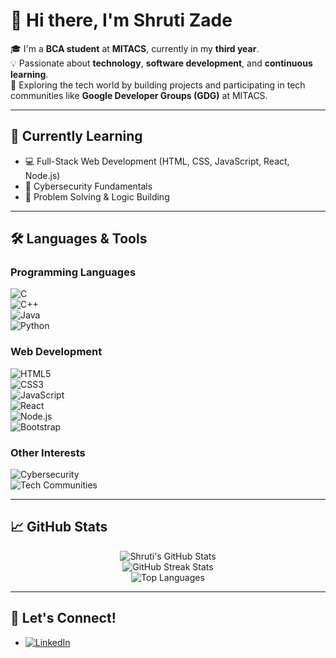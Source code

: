 # 👋 Hi there, I'm Shruti Zade

🎓 I'm a **BCA student** at **MITACS**, currently in my **third year**.  
💡 Passionate about **technology**, **software development**, and **continuous learning**.  
🤖 Exploring the tech world by building projects and participating in tech communities like **Google Developer Groups (GDG)** at MITACS.

---

## 🌱 Currently Learning
- 💻 Full-Stack Web Development (HTML, CSS, JavaScript, React, Node.js)
- 🔐 Cybersecurity Fundamentals
- 🧠 Problem Solving & Logic Building

---

## 🛠️ Languages & Tools

### Programming Languages  
![C](https://img.shields.io/badge/C-00599C?style=for-the-badge&logo=c&logoColor=white)  
![C++](https://img.shields.io/badge/C++-00599C?style=for-the-badge&logo=cplusplus&logoColor=white)  
![Java](https://img.shields.io/badge/Java-ED8B00?style=for-the-badge&logo=java&logoColor=white)  
![Python](https://img.shields.io/badge/Python-3776AB?style=for-the-badge&logo=python&logoColor=white)  

### Web Development  
![HTML5](https://img.shields.io/badge/HTML5-E34F26?style=for-the-badge&logo=html5&logoColor=white)  
![CSS3](https://img.shields.io/badge/CSS3-1572B6?style=for-the-badge&logo=css3&logoColor=white)  
![JavaScript](https://img.shields.io/badge/JavaScript-F7DF1E?style=for-the-badge&logo=javascript&logoColor=black)  
![React](https://img.shields.io/badge/React-20232A?style=for-the-badge&logo=react&logoColor=61DAFB)  
![Node.js](https://img.shields.io/badge/Node.js-339933?style=for-the-badge&logo=nodedotjs&logoColor=white)  
![Bootstrap](https://img.shields.io/badge/Bootstrap-563D7C?style=for-the-badge&logo=bootstrap&logoColor=white)

### Other Interests  
![Cybersecurity](https://img.shields.io/badge/Cybersecurity-000000?style=for-the-badge&logo=hackthebox&logoColor=white)  
![Tech Communities](https://img.shields.io/badge/GDG-Member-blue?style=for-the-badge&logo=google&logoColor=white)

---

## 📈 GitHub Stats

<p align="center">
  <img src="https://github-readme-stats.vercel.app/api?username=shrutizade13&show_icons=true&theme=midnight-purple&count_private=true" alt="Shruti's GitHub Stats" />
  <br/>
  <img src="https://github-readme-streak-stats.herokuapp.com?user=shrutizade13&theme=midnight-purple&hide_border=true" alt="GitHub Streak Stats" />
  <br/>
  <img src="https://github-readme-stats.vercel.app/api/top-langs/?username=shrutizade13&layout=compact&theme=midnight-purple&hide_border=true" alt="Top Languages" />
</p>

---

## 🤝 Let's Connect!
- [![LinkedIn](https://img.shields.io/badge/LinkedIn-blue?style=for-the-badge&logo=linkedin&logoColor=white)](https://www.linkedin.com/in/shruti-zade-626738352/)
